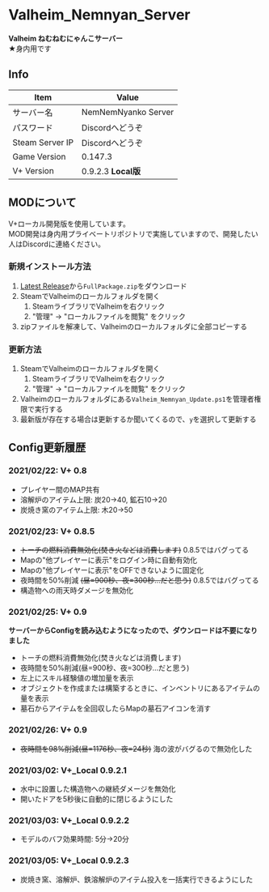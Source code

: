 # Valheim_Nemnyan_Server
**Valheim ねむねむにゃんこサーバー**  
★身内用です

## Info
|Item|Value|
|---|---|
|サーバー名|NemNemNyanko Server|
|パスワード|Discordへどうぞ|
|Steam Server IP|Discordへどうぞ|
|Game Version|0.147.3|
|V+ Version|0.9.2.3 **Local版**|

## MODについて
V+ローカル開発版を使用しています。  
MOD開発は身内用プライベートリポジトリで実施していますので、開発したい人はDiscordに連絡ください。

### 新規インストール方法
1. [Latest Release](https://github.com/muro1214/Valheim_Nemnyan_Server/releases/latest/)から`FullPackage.zip`をダウンロード
2. SteamでValheimのローカルフォルダを開く
   1. SteamライブラリでValheimを右クリック
   2. "管理" -> "ローカルファイルを閲覧" をクリック
3. zipファイルを解凍して、Valheimのローカルフォルダに全部コピーする

### 更新方法
1. SteamでValheimのローカルフォルダを開く
   1. SteamライブラリでValheimを右クリック
   2. "管理" -> "ローカルファイルを閲覧" をクリック
3. Valheimのローカルフォルダにある`Valheim_Nemnyan_Update.ps1`を管理者権限で実行する
4. 最新版が存在する場合は更新するか聞いてくるので、`y`を選択して更新する

## Config更新履歴
### 2021/02/22: V+ 0.8
* プレイヤー間のMAP共有
* 溶解炉のアイテム上限: 炭20→40, 鉱石10→20
* 炭焼き窯のアイテム上限: 木20→50

### 2021/02/23: V+ 0.8.5
* ~~トーチの燃料消費無効化(焚き火などは消費します)~~ 0.8.5ではバグってる
* Mapの"他プレイヤーに表示"をログイン時に自動有効化
* Mapの"他プレイヤーに表示"をOFFできないように固定化
* 夜時間を50%削減 ~~(昼=900秒、夜=300秒…だと思う)~~ 0.8.5ではバグってる
* 構造物への雨天時ダメージを無効化

### 2021/02/25: V+ 0.9
**サーバーからConfigを読み込むようになったので、ダウンロードは不要になりました**

* トーチの燃料消費無効化(焚き火などは消費します)
* 夜時間を50%削減(昼=900秒、夜=300秒…だと思う)
* 左上にスキル経験値の増加量を表示
* オブジェクトを作成または構築するときに、インベントリにあるアイテムの量を表示
* 墓石からアイテムを全回収したらMapの墓石アイコンを消す

### 2021/02/26: V+ 0.9
* ~~夜時間を98%削減(昼=1176秒、夜=24秒)~~ 海の波がバグるので無効化した

### 2021/03/02: V+_Local 0.9.2.1
* 水中に設置した構造物への継続ダメージを無効化
* 開いたドアを5秒後に自動的に閉じるようにした

### 2021/03/03: V+_Local 0.9.2.2
* モデルのバフ効果時間: 5分→20分

### 2021/03/05: V+_Local 0.9.2.3
* 炭焼き窯、溶解炉、鉄溶解炉のアイテム投入を一括実行できるようにした
